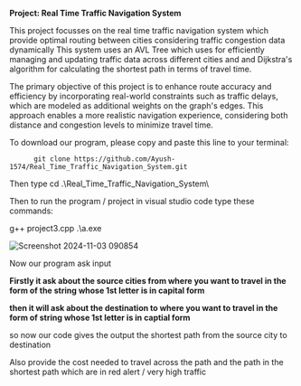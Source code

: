 **Project: Real Time Traffic Navigation System**

This project focusses on the real time traffic navigation system which provide optimal routing between cities considering traffic congestion data dynamically This system uses an AVL Tree which uses for efficiently managing and updating traffic data across different cities and and Dijkstra's algorithm for calculating the shortest path in terms of travel time. 

The primary objective of this project is to enhance route accuracy and efficiency by incorporating real-world constraints such as traffic delays, which are modeled as additional weights on the graph's edges. This approach enables a more realistic navigation experience, considering both distance and congestion levels to minimize travel time.

To download our program, please copy and paste this line to your terminal:

          git clone https://github.com/Ayush-1574/Real_Time_Traffic_Navigation_System.git

Then type  cd .\Real_Time_Traffic_Navigation_System\

Then to run the program / project in visual studio code type these commands:

g++ project3.cpp
.\a.exe

![Screenshot 2024-11-03 090854](https://github.com/user-attachments/assets/fe28e168-6f1c-42ad-a820-505a7db53dd9)


Now our program ask input 

**Firstly it ask about the source cities from where you want to travel in the form of the string whose 1st letter is in capital form**

**then it will ask about the destination to where you want to travel in the form of string whose 1st letter is in captial form**

so now our code gives the output the shortest path from  the source city to destination

Also provide the cost needed to travel across the path
and the path in the shortest path which are in red alert / very high traffic



